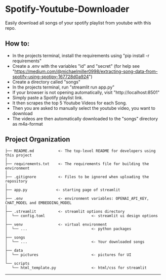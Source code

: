 Spotify-Youtube-Downloader
==============================

Easily download all songs of your spotify playlist from youtube with this repo.

How to:
-----

- In the projects terminal, install the requirements using "pip install -r requirements"
- Create a .env with the variables "id" and "secret" (for help see "https://medium.com/@michaelmiller0998/extracting-song-data-from-spotify-using-spotipy-167728d0a924")
- Create a directory called "songs"
- In the projects terminal, run "streamlit run app.py"
- If your browser is not opening automatically, visit "http://localhost:8501"
- Simply paste a Spotify playlist link. 
- It then scrapes the top 5 Youtube Videos for each Song.
- Then you are asked to manually select the youtube video, you want to download
- The videos are then automatically downloaded to the "songs" directory as m4a-format


Project Organization
------------
```
├── README.md           <- The top-level README for developers using this project
│
├── requirements.txt    <- The requirements file for building the environment
│
├── .gitignore          <- Files to be ignored when uploading the repository
│
├── app.py             <- starting page of streamlit
│
├── .env                <- environment variables: OPENAI_API_KEY, CHAT_MODEL and EMBEDDING_MODEL
│
├── .streamlit          <- streamlit options directory
│  └── config.toml                     <- streamlit ui design options
│
├── venv                <- virtual environment
│  └── ...                             <- python packages
│
├── songs
│  └── ...                             <- Your downloaded songs
│
├── data
│  └── pictures                        <- pictures for UI
│
└── scripts
   └── html_template.py                <- html/css for streamlit

```
--------
